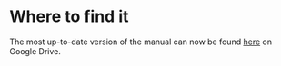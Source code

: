 # Where to find it

The most up-to-date version of the manual can now be found [here](https://docs.google.com/document/d/1L1DhF3gKZKVGb_MDEmdqvBwm5thWiqyMy8AS_kzJnSM/edit?usp=sharing) on Google Drive. 

